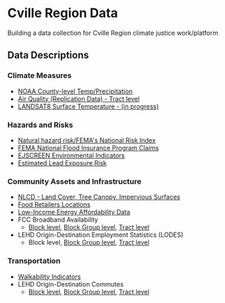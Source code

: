# Cville Region Data

Building a data collection for Cville Region climate justice work/platform

## Data Descriptions

### Climate Measures
* [NOAA County-level Temp/Precipitation](https://virginiaequitycenter.github.io/summer-sandbox/noaa_cville.html)
* [Air Quality (Replication Data) - Tract level](https://virginiaequitycenter.github.io/summer-sandbox/airquality_cville.html)
* [LANDSAT8 Surface Temperature - (in progress)](https://virginiaequitycenter.github.io/summer-sandbox/landsat8_explore.html)


### Hazards and Risks
* [Natural hazard risk/FEMA's National Risk Index](https://virginiaequitycenter.github.io/summer-sandbox/fema_nri_cville.html)
* [FEMA National Flood Insurance Program Claims](https://virginiaequitycenter.github.io/summer-sandbox/femaclaims_cville.html)
* [EJSCREEN Environmental Indicators](https://virginiaequitycenter.github.io/summer-sandbox/ejscreen_cville.html)
* [Estimated Lead Exposure Risk](https://virginiaequitycenter.github.io/summer-sandbox/lead_exposure_cville.html)


### Community Assets and Infrastructure
* [NLCD - Land Cover, Tree Canopy, Impervious Surfaces](https://virginiaequitycenter.github.io/summer-sandbox/nlcd_cville.html)
* [Food Retailers Locations](https://virginiaequitycenter.github.io/summer-sandbox/SNAP_cville.html)
* [Low-Income Energy Affordability Data](https://virginiaequitycenter.github.io/summer-sandbox/lead_cville.html)
* FCC Broadband Availability
  - [Block level](https://virginiaequitycenter.github.io/summer-sandbox/fcc_cville_blocks.html), [Block Group level](https://virginiaequitycenter.github.io/summer-sandbox/fcc_cville_blkgr.html), [Tract level](https://virginiaequitycenter.github.io/summer-sandbox/fcc_cville_tracts.html)
* LEHD Origin-Destination Employment Statistics (LODES)
    - Block level, [Block Group level](https://virginiaequitycenter.github.io/summer-sandbox/lodes_cville_blkgr.html), [Tract level](https://virginiaequitycenter.github.io/summer-sandbox/lodes_cvl_tract.html)

### Transportation
* [Walkability Indicators](https://virginiaequitycenter.github.io/summer-sandbox/walkability_cville.html)
* LEHD Origin-Destination Commutes
  - [Block level](https://virginiaequitycenter.github.io/summer-sandbox/lodes_commute_cville_block.html), [Block Group level](https://virginiaequitycenter.github.io/summer-sandbox/lodes_commute_cville_blkgp.html), [Tract level](https://virginiaequitycenter.github.io/summer-sandbox/lodes_commute_cville_tract.html)
